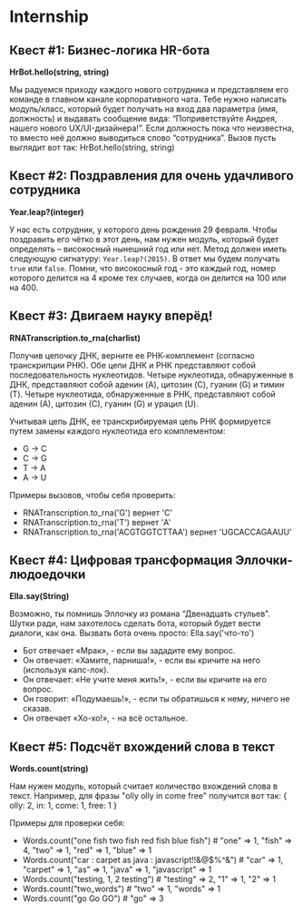 # Internship

## Квест #1: Бизнес-логика HR-бота

**HrBot.hello(string, string)**

Мы радуемся приходу каждого нового сотрудника и представляем его команде в главном канале корпоративного чата. Тебе нужно написать модуль/класс, который будет получать на вход два параметра (имя, должность) и выдавать сообщение вида: “Поприветствуйте Андрея, нашего нового UX/UI-дизайнера!”. Если должность пока что неизвестна, то вместо неё должно выводиться слово “сотрудника”. Вызов пусть выглядит вот так: HrBot.hello(string, string)


## Квест #2: Поздравления для очень удачливого сотрудника

**Year.leap?(integer)**

У нас есть сотрудник, у которого день рождения 29 февраля. Чтобы поздравить его чётко в этот день, нам нужен модуль, который будет определять – високосный нынешний год или нет. Метод должен иметь следующую сигнатуру: `Year.leap?(2015)`. В ответ мы будем получать `true` или `false`. Помни, что високосный год - это каждый год, номер которого делится на 4 кроме тех случаев, когда он делится на 100 или на 400.


## Квест #3: Двигаем науку вперёд!

**RNATranscription.to_rna(charlist)**

Получив цепочку ДНК, верните ее РНК-комплемент (согласно транскрипции РНК). Обе цепи ДНК и РНК представляют собой последовательность нуклеотидов. Четыре нуклеотида, обнаруженные в ДНК, представляют собой аденин (A), цитозин (C), гуанин (G) и тимин (T). Четыре нуклеотида, обнаруженные в РНК, представляют собой аденин (А), цитозин (С), гуанин (G) и урацил (U).

Учитывая цепь ДНК, ее транскрибируемая цепь РНК формируется путем замены каждого нуклеотида его комплементом:

  * G -> C
  * C -> G
  * T -> A
  * A -> U
  
Примеры вызовов, чтобы себя проверить:

  * RNATranscription.to_rna('G') вернет 'C'
  * RNATranscription.to_rna('T') вернет 'A'
  * RNATranscription.to_rna('ACGTGGTCTTAA') вернет 'UGCACCAGAAUU'
  

## Квест #4: Цифровая трансформация Эллочки-людоедочки

**Ella.say(String)**

Возможно, ты помнишь Эллочку из романа “Двенадцать стульев”. Шутки ради, нам захотелось сделать бота, который будет вести диалоги, как она. Вызвать бота очень просто: Ella.say('что-то')

  * Бот отвечает «Мрак», - если вы зададите ему вопрос.
  * Он отвечает: «Хамите, парниша!», - если вы кричите на него (используя капс-лок).
  * Он отвечает: «Не учите меня жить!», - если вы кричите на его вопрос.
  * Он говорит: «Подумаешь!», - если ты обратишься к нему, ничего не сказав.
  * Он отвечает «Хо-хо!», - на всё остальное.


## Квест #5: Подсчёт вхождений слова в текст

**Words.count(string)**

Нам нужен модуль, который считает количество вхождений слова в текст. Например, для фразы "olly olly in come free" получится вот так: { olly: 2, in: 1, come: 1, free: 1 }

Примеры для проверки себя:

  * Words.count("one fish two fish red fish blue fish") # "one" => 1, "fish" => 4, "two" => 1, "red" => 1, "blue" => 1
  * Words.count("car : carpet as java : javascript!!&@$%^&") # "car" => 1, "carpet" => 1, "as" => 1, "java" => 1, "javascript" => 1
  * Words.count("testing, 1, 2 testing") # "testing" => 2, "1" => 1, "2" => 1
  * Words.count("two_words") # "two" => 1, "words" => 1
  * Words.count("go Go GO") # "go" => 3

